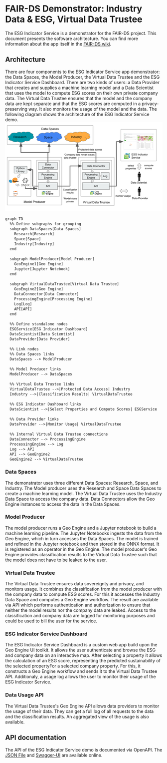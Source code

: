 # FAIR-DS Demonstrator: Industry Data & ESG, Virtual Data Trustee

The ESG Indicator Service is a demonstrator for the FAIR-DS project.
This document presents the software architecture.
You can find more information about the app itself in the [FAIR-DS wiki](https://fair-ds4nfdi.github.io/wiki/).

## Architecture

There are four components to the ESG Indicator Service app demonstrator: the Data Spaces, the Model Producer, the Virtual Data Trustee and the ESG Indicator Service Dashboard.
There are two kinds of users: a Data Provider that creates and supplies a machine learning model and a Data Scientist that uses the model to compute ESG scores on their own private company data.
The Virtual Data Trustee ensures that the model and the company data are kept separate and that the ESG scores are computed in a privacy-preserving way.
It also monitors the usage of the model and the data.
The following diagram shows the architecture of the ESG Indicator Service demo. ![ESG Indicator Service architecture](./assets/architecture.svg)

```mermaid
graph TD
  %% Define subgraphs for grouping
  subgraph DataSpaces[Data Spaces]
    Research[Research]
    Space[Space]
    Industry[Industry]
  end

  subgraph ModelProducer[Model Producer]
    GeoEngine1[Geo Engine]
    Jupyter[Jupyter Notebook]
  end

  subgraph VirtualDataTrustee[Virtual Data Trustee]
    GeoEngine2[Geo Engine]
    DataConnector[Data Connector]
    ProcessingEngine[Processing Engine]
    Log[Log]
    API[API]
  end

  %% Define standalone nodes
  ESGService[ESG Indicator Dashboard]
  DataScientist[Data Scientist]
  DataProvider[Data Provider]

  %% Link nodes
  %% Data Spaces links
  DataSpaces --> ModelProducer

  %% Model Producer links
  ModelProducer --> DataSpaces

  %% Virtual Data Trustee links
  VirtualDataTrustee -->|Protected Data Access| Industry
  Industry -->|Classification Results| VirtualDataTrustee

  %% ESG Indicator Dashboard links
  DataScientist -->|Select Properties and Compute Scores| ESGService

  %% Data Provider links
  DataProvider -->|Monitor Usage| VirtualDataTrustee

  %% Internal Virtual Data Trustee connections
  DataConnector --> ProcessingEngine
  ProcessingEngine --> Log
  Log --> API
  API --> GeoEngine2
  GeoEngine2 --> VirtualDataTrustee

```

### Data Spaces

The demonstrator uses three different Data Spaces: Research, Space, and Industry.
The Model producer uses the Research and Space Data Spaces to create a machine learning model.
The Virtual Data Trustee uses the Industry Data Space to access the company data.
Data Connectors allow the Geo Engine instances to access the data in the Data Spaces.

### Model Producer

The model producer runs a Geo Engine and a Jupyter notebook to build a machine learning pipeline.
The Jupyter Notebooks ingests the data from the Geo Engine, which in turn accesses the Data Spaces.
The model is trained and refined in the Jupyter notebook and then stored in the ONNX format.
It is registered as an operator in the Geo Engine.
The model producer's Geo Engine provides classification results to the Virtual Data Trustee such that the model does not have to be leaked to the user.

### Virtual Data Trustee

The Virtual Data Trustee ensures data sovereignty and privacy, and monitors usage.
It combines the classification from the model producer with the company data to compute ESG scores.
For this it accesses the Industry Data Space and computes a Geo Engine workflow.
The result are available via API which performs authentication and authorization to ensure that neither the model results nor the company data are leaked.
Access to the classification and company data are logged for monitoring purposes and could be used to bill the user for the service.

### ESG Indicator Service Dashboard

The ESG Indicator Service Dashboard is a custom web app build upon the Geo Engine UI toolkit.
It allows the user authenticate and browse the ESG and company data on an interactive map.
After selecting a property it allows the calculation of an ESG score, representing the predicted sustainability of the selected propertyFor a selected company property.
For this, it constructs a Geo Engine workflow and sends it to the Virtual Data Trustee API.
Additionaly, a usage log allows the user to monitor their usage of the ESG Indicator Service.

### Data Usage API

The Virtual Data Trustee's Geo Engine API allows data providers to monitor the usage of their data.
They can get a full log of all requests to the data and the classification results.
An aggregated view of the usage is also available.

## API documentation

The API of the ESG Indicator Service demo is documented via OpenAPI.
The [JSON File](https://esg-indicator-service.app.geoengine.io/api/api-docs/openapi.json) and [Swagger-UI](https://esg-indicator-service.app.geoengine.io/api/swagger-ui/) are available online.

